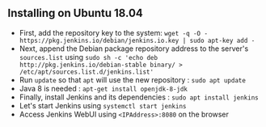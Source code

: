
## Installing on **Ubuntu 18.04**

- First, add the repository key to the system: `wget -q -O - https://pkg.jenkins.io/debian/jenkins.io.key | sudo apt-key add -`
- Next, append the Debian package repository address to the server's `sources.list` using `sudo sh -c 'echo deb http://pkg.jenkins.io/debian-stable binary/ > /etc/apt/sources.list.d/jenkins.list'`
- Run `update` so that `apt` will use the new repository : `sudo apt update`
- Java 8 is needed : `apt-get install openjdk-8-jdk`
- Finally, install Jenkins and its dependencies : `sudo apt install jenkins`
- Let's start Jenkins using `systemctl start jenkins`
- Access Jenkins WebUI using `<IPAddress>:8080` on the browser
